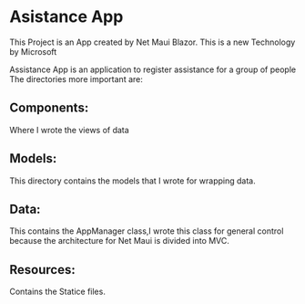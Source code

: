 # Asistance App
This Project is an App created by Net Maui Blazor.
This is a new Technology by Microsoft

Assistance App is an application to register assistance for a group of people
The directories more important are:
<br>
## Components:
Where I wrote the views of data
<br>

## Models:
This directory contains the models that I wrote for wrapping data.
<br>

## Data:
This contains the AppManager class,I wrote this class for general control because the architecture for Net Maui
is divided into MVC.
<br>

## Resources:
Contains the Statice files.
